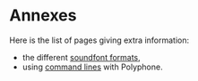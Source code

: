 # Annexes

Here is the list of pages giving extra information:

  - the different [soundfont formats],
  - using [command lines] with Polyphone.



[soundfont formats]: the-different-soundfont-formats.md
[command lines]:     command-line.md
